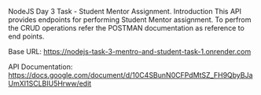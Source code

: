 NodeJS Day 3 Task - Student Mentor Assignment.
Introduction
This API provides endpoints for performing 
Student Mentor assignment.
To perfrom the CRUD operations refer the POSTMAN
documentation as reference to end points.


Base URL:
https://nodejs-task-3-mentro-and-student-task-1.onrender.com


API Documentation:
https://docs.google.com/document/d/10C4SBunN0CFPdMtSZ_FH9QbyBJaUmXI1SCLBIU5Hrww/edit
